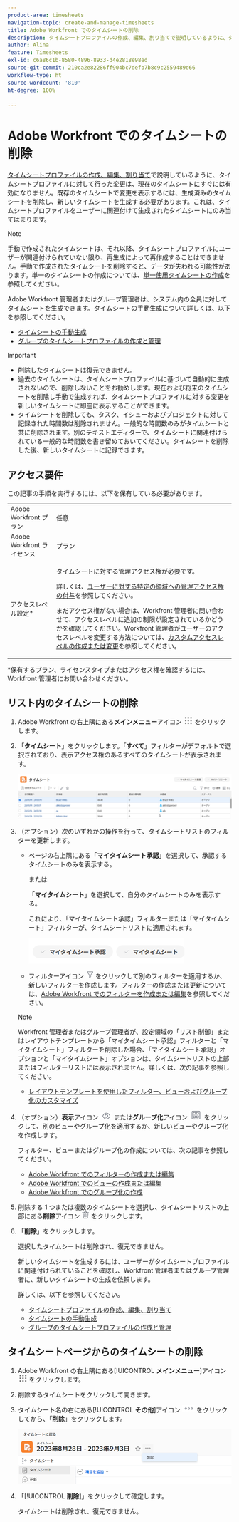 ```yaml
---
product-area: timesheets
navigation-topic: create-and-manage-timesheets
title: Adobe Workfront でのタイムシートの削除
description: タイムシートプロファイルの作成、編集、割り当てで説明しているように、タイムシートプロファイルに対して行った変更は、現在のタイムシートにすぐには有効になりません。既存のタイムシートで変更を表示するには、生成済みのタイムシートを削除し、新しいタイムシートを生成する必要があります。これは、タイムシートプロファイルをユーザーに関連付けて生成されたタイムシートにのみ当てはまります。
author: Alina
feature: Timesheets
exl-id: c6a86c1b-8580-4896-8933-d4e2818e98ed
source-git-commit: 210ca2e82286ff904bc7defb7b8c9c2559489d66
workflow-type: ht
source-wordcount: '810'
ht-degree: 100%

---
```


# Adobe Workfront でのタイムシートの削除

[タイムシートプロファイルの作成、編集、割り当て](../../timesheets/create-and-manage-timesheets/create-timesheet-profiles.md)で説明しているように、タイムシートプロファイルに対して行った変更は、現在のタイムシートにすぐには有効になりません。既存のタイムシートで変更を表示するには、生成済みのタイムシートを削除し、新しいタイムシートを生成する必要があります。これは、タイムシートプロファイルをユーザーに関連付けて生成されたタイムシートにのみ当てはまります。

>[!NOTE]
>
>手動で作成されたタイムシートは、それ以降、タイムシートプロファイルにユーザーが関連付けられていない限り、再生成によって再作成することはできません。手動で作成されたタイムシートを削除すると、データが失われる可能性があります。単一のタイムシートの作成については、[単一使用タイムシートの作成](../../timesheets/create-and-manage-timesheets/create-tmshts.md)を参照してください。

Adobe Workfront 管理者またはグループ管理者は、システム内の全員に対してタイムシートを生成できます。タイムシートの手動生成について詳しくは、以下を参照してください。

* [タイムシートの手動生成](../../timesheets/create-and-manage-timesheets/manually-generate-timesheets.md)
* [グループのタイムシートプロファイルの作成と管理](../../administration-and-setup/manage-groups/work-with-group-objects/create-and-modify-a-groups-timesheet-profiles.md)

>[!IMPORTANT]
>
>* 削除したタイムシートは復元できません。
>* 過去のタイムシートは、タイムシートプロファイルに基づいて自動的に生成されないので、削除しないことをお勧めします。現在および将来のタイムシートを削除し手動で生成すれば、タイムシートプロファイルに対する変更を新しいタイムシートに即座に表示することができます。
>* タイムシートを削除しても、タスク、イシューおよびプロジェクトに対して記録された時間数は削除されません。一般的な時間数のみがタイムシートと共に削除されます。別のテキストエディターで、タイムシートに関連付けられている一般的な時間数を書き留めておいてください。タイムシートを削除した後、新しいタイムシートに記録できます。
>

## アクセス要件

この記事の手順を実行するには、以下を保有している必要があります。

<table style="table-layout:auto"> 
 <col> 
 <col> 
 <tbody> 
  <tr> 
   <td role="rowheader">Adobe Workfront プラン</td> 
   <td> <p>任意</p> </td> 
  </tr> 
  <tr> 
   <td role="rowheader">Adobe Workfront ライセンス</td> 
   <td> <p>プラン </p> </td> 
  </tr> 
  <tr> 
   <td role="rowheader">アクセスレベル設定*</td> 
   <td> <p>タイムシートに対する管理アクセス権が必要です。 </p> <p>詳しくは、<a href="../../administration-and-setup/add-users/configure-and-grant-access/grant-users-admin-access-certain-areas.md" class="MCXref xref">ユーザーに対する特定の領域への管理アクセス権の付与</a>を参照してください。</p> <p>まだアクセス権がない場合は、Workfront 管理者に問い合わせて、アクセスレベルに追加の制限が設定されているかどうかを確認してください。Workfront 管理者がユーザーのアクセスレベルを変更する方法については、<a href="../../administration-and-setup/add-users/configure-and-grant-access/create-modify-access-levels.md" class="MCXref xref">カスタムアクセスレベルの作成または変更</a>を参照してください。</p> </td> 
  </tr> 
 </tbody> 
</table>

*保有するプラン、ライセンスタイプまたはアクセス権を確認するには、Workfront 管理者にお問い合わせください。

## リスト内のタイムシートの削除

1. Adobe Workfront の右上隅にある&#x200B;**メインメニュー**&#x200B;アイコン ![](assets/main-menu-icon.png) をクリックします。

1. 「**タイムシート**」をクリックします。「**すべて**」フィルターがデフォルトで選択されており、表示アクセス権のあるすべてのタイムシートが表示されます。

   ![](assets/timesheet-list-one-timesheet-selected-nwe-350x70.png)

1. （オプション）次のいずれかの操作を行って、タイムシートリストのフィルターを更新します。

   * ページの右上隅にある「**マイタイムシート承認**」を選択して、承認するタイムシートのみを表示する。

     または

     「**マイタイムシート**」を選択して、自分のタイムシートのみを表示する。

     これにより、「マイタイムシート承認」フィルターまたは「マイタイムシート」フィルターが、タイムシートリストに適用されます。

     ![](assets/my-timesheet-approvals-my-timesheets-pills-on-timesheets-list-nwe-350x58.png)

   * フィルターアイコン ![](assets/filter-nwepng.png) をクリックして別のフィルターを適用するか、新しいフィルターを作成します。フィルターの作成または更新については、[Adobe Workfront でのフィルターを作成または編集](../../reports-and-dashboards/reports/reporting-elements/create-filters.md)を参照してください。

   >[!NOTE]
   >
   >Workfront 管理者またはグループ管理者が、設定領域の「リスト制御」またはレイアウトテンプレートから「マイタイムシート承認」フィルターと「マイタイムシート」フィルターを削除した場合、「マイタイムシート承認」オプションと「マイタイムシート」オプションは、タイムシートリストの上部またはフィルターリストには表示されません。詳しくは、次の記事を参照してください。
   >
   >   
   >   
   >* [レイアウトテンプレートを使用したフィルター、ビューおよびグループ化のカスタマイズ](../../administration-and-setup/customize-workfront/use-layout-templates/customize-fvg-list-controls-layout-template.md)
   >   
   >

1. （オプション）**表示**&#x200B;アイコン ![](assets/view-icon.png) または&#x200B;**グループ化**&#x200B;アイコン ![](assets/grouping.png) をクリックして、別のビューやグループ化を適用するか、新しいビューやグループ化を作成します。

   フィルター、ビューまたはグループ化の作成については、次の記事を参照してください。

   * [Adobe Workfront でのフィルターの作成または編集](../../reports-and-dashboards/reports/reporting-elements/create-filters.md)
   * [Adobe Workfront でのビューの作成または編集](../../reports-and-dashboards/reports/reporting-elements/create-edit-views.md)
   * [Adobe Workfront でのグループ化の作成](../../reports-and-dashboards/reports/reporting-elements/create-groupings.md)

1. 削除する 1 つまたは複数のタイムシートを選択し、タイムシートリストの上部にある&#x200B;**削除**&#x200B;アイコン ![](assets/delete.png) をクリックします。

1. 「**削除**」をクリックします。

   選択したタイムシートは削除され、復元できません。

   新しいタイムシートを生成するには、ユーザーがタイムシートプロファイルに関連付けられていることを確認し、Workfront 管理者またはグループ管理者に、新しいタイムシートの生成を依頼します。

   詳しくは、以下を参照してください。

   * [タイムシートプロファイルの作成、編集、割り当て](../../timesheets/create-and-manage-timesheets/create-timesheet-profiles.md)
   * [タイムシートの手動生成](../../timesheets/create-and-manage-timesheets/manually-generate-timesheets.md)
   * [グループのタイムシートプロファイルの作成と管理](../../administration-and-setup/manage-groups/work-with-group-objects/create-and-modify-a-groups-timesheet-profiles.md)

## タイムシートページからのタイムシートの削除

1. Adobe Workfront の右上隅にある&#x200B;[!UICONTROL **メインメニュー**]&#x200B;アイコン ![](assets/main-menu-icon.png) をクリックします。
1. 削除するタイムシートをクリックして開きます。
1. タイムシート名の右にある&#x200B;[!UICONTROL **その他**]&#x200B;アイコン ![](assets/more-icon.png) をクリックしてから、「**削除**」をクリックします。

   ![タイムシートページからのタイムシートの削除](assets/delete-timesheet-from-timesheet-page.png)
1. 「[!UICONTROL **削除**]」をクリックして確定します。

   タイムシートは削除され、復元できません。
